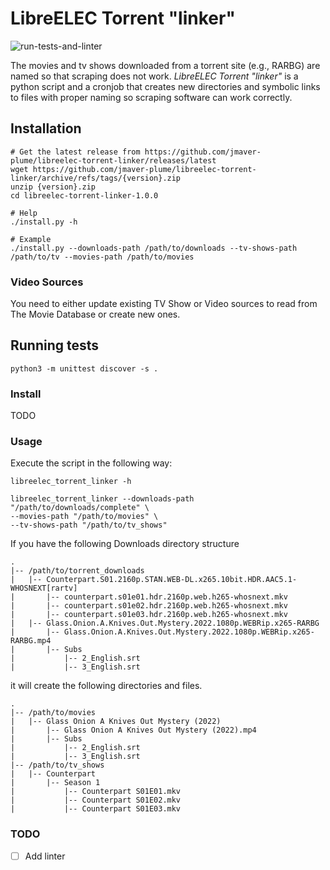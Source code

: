 # LibreELEC Torrent "linker"

![run-tests-and-linter](https://github.com/jmaver-plume/libreelec-torrent-linker/actions/workflows/run-tests-and-linter.yml/badge.svg?branch=main)


The movies and tv shows downloaded from a torrent site (e.g., RARBG) are named so that scraping does not work.
*LibreELEC Torrent "linker"* is a python script and a cronjob that creates new directories and symbolic links to files with proper naming so scraping software can work correctly.


## Installation

```shell
# Get the latest release from https://github.com/jmaver-plume/libreelec-torrent-linker/releases/latest
wget https://github.com/jmaver-plume/libreelec-torrent-linker/archive/refs/tags/{version}.zip
unzip {version}.zip
cd libreelec-torrent-linker-1.0.0

# Help
./install.py -h 

# Example
./install.py --downloads-path /path/to/downloads --tv-shows-path /path/to/tv --movies-path /path/to/movies
```

### Video Sources

You need to either update existing TV Show or Video sources to read from The Movie Database or create new ones. 

## Running tests

```shell
python3 -m unittest discover -s .
```


### Install

TODO

### Usage

Execute the script in the following way:
```shell
libreelec_torrent_linker -h

libreelec_torrent_linker --downloads-path "/path/to/downloads/complete" \
--movies-path "/path/to/movies" \
--tv-shows-path "/path/to/tv_shows"  
```

If you have the following Downloads directory structure

```shell
.
|-- /path/to/torrent_downloads
|   |-- Counterpart.S01.2160p.STAN.WEB-DL.x265.10bit.HDR.AAC5.1-WHOSNEXT[rartv]
|       |-- counterpart.s01e01.hdr.2160p.web.h265-whosnext.mkv
|       |-- counterpart.s01e02.hdr.2160p.web.h265-whosnext.mkv
|       |-- counterpart.s01e03.hdr.2160p.web.h265-whosnext.mkv
|   |-- Glass.Onion.A.Knives.Out.Mystery.2022.1080p.WEBRip.x265-RARBG
|       |-- Glass.Onion.A.Knives.Out.Mystery.2022.1080p.WEBRip.x265-RARBG.mp4
|       |-- Subs
|           |-- 2_English.srt
|           |-- 3_English.srt
```

it will create the following directories and files.
```shell
.
|-- /path/to/movies
|   |-- Glass Onion A Knives Out Mystery (2022)
|       |-- Glass Onion A Knives Out Mystery (2022).mp4
|       |-- Subs
|           |-- 2_English.srt
|           |-- 3_English.srt
|-- /path/to/tv_shows
|   |-- Counterpart
|       |-- Season 1
|           |-- Counterpart S01E01.mkv
|           |-- Counterpart S01E02.mkv
|           |-- Counterpart S01E03.mkv
```

### TODO

- [ ] Add linter
